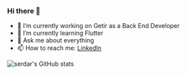 ### Hi there 👋

- 🔭 I’m currently working on Getir as a Back End Developer
- 🌱 I’m currently learning Flutter
- 💬 Ask me about everything
- 📫 How to reach me: <a href="https://linkedin.com/in/serdarguzel">LinkedIn</a>

![serdar's GitHub stats](https://github-readme-stats.vercel.app/api?username=serdargu&show_icons=true&theme=radical) <br>

<!--
**serdargu/serdargu** is a ✨ _special_ ✨ repository because its `README.md` (this file) appears on your GitHub profile.

Here are some ideas to get you started:

- 🔭 I’m currently working on ...
- 🌱 I’m currently learning ...
- 👯 I’m looking to collaborate on ...
- 🤔 I’m looking for help with ...
- 💬 Ask me about ...
- 📫 How to reach me: ...
- 😄 Pronouns: ...
- ⚡ Fun fact: ...
-->
